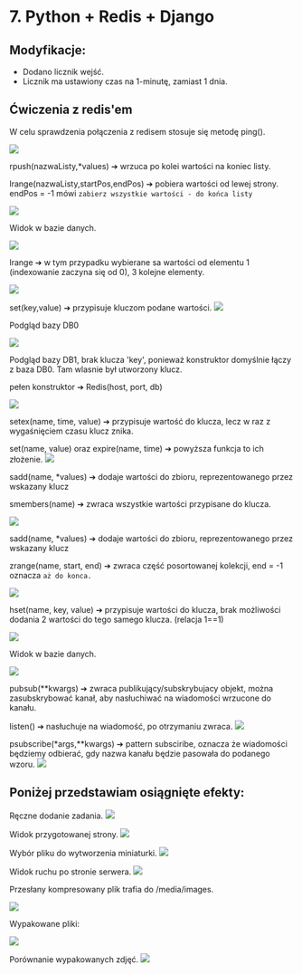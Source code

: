 # 7. Python + Redis + Django


## Modyfikacje:
- Dodano licznik wejść.
- Licznik ma ustawiony czas na 1-minutę, zamiast 1 dnia.


## Ćwiczenia z redis'em

W celu sprawdzenia połączenia z redisem stosuje się metodę ping().

![](md_files/zadania/zad1.png) 

rpush(nazwaListy,*values) ➔ wrzuca po kolei wartości na koniec listy.

lrange(nazwaListy,startPos,endPos) ➔ pobiera wartości od lewej strony. endPos = -1 mówi `zabierz wszystkie wartości - do końca listy`

![](md_files/zadania/zad_2_python.png) 

Widok w bazie danych.

![](md_files/zadania/zad_2_db.png) 

lrange ➔ w tym przypadku wybierane sa wartości od elementu 1 (indexowanie zaczyna się od 0), 3 kolejne elementy.

![](md_files/zadania/zad3.png) 

set(key,value) ➔ przypisuje kluczom podane wartości.
![](md_files/zadania/zad4.png) 

Podgląd bazy DB0

![](md_files/zadania/zad_4_db0.png) 

Podgląd bazy DB1, brak klucza 'key', ponieważ konstruktor domyślnie łączy z baza DB0. Tam wlasnie był utworzony klucz.

pełen konstruktor ➔ Redis(host, port, db)

![](md_files/zadania/zad_4_db1.png) 

setex(name, time, value) ➔ przypisuje wartość do klucza, lecz w raz z wygaśnięciem czasu klucz znika.

set(name, value)  oraz expire(name, time) ➔ powyższa funkcja to ich złożenie.
![](md_files/zadania/zad5.png) 

sadd(name, *values) ➔ dodaje wartości do zbioru, reprezentowanego przez wskazany klucz 

smembers(name) ➔ zwraca wszystkie wartości przypisane do klucza.

![](md_files/zadania/zad6.png) 

sadd(name, *values) ➔ dodaje wartości do zbioru, reprezentowanego przez wskazany klucz

zrange(name, start, end) ➔ zwraca część posortowanej kolekcji, end = -1 oznacza `aż do konca.` 

![](md_files/zadania/zad7.png) 

hset(name, key, value) ➔ przypisuje wartości do klucza, brak możliwości dodania 2 wartości do tego samego klucza. (relacja 1==1)

![](md_files/zadania/zad8.png) 

Widok w bazie danych.

![](md_files/zadania/zad8db.png) 

pubsub(**kwargs) ➔ zwraca publikujący/subskrybujacy objekt, można zasubskrybować kanał, aby nasłuchiwać na wiadomości wrzucone do kanału.

listen() ➔ nasłuchuje na wiadomość, po otrzymaniu zwraca.
![](md_files/zadania/zad9.png) 

psubscribe(*args,**kwargs) ➔ pattern subsciribe, oznacza że wiadomości będziemy odbierać, gdy nazwa kanału będzie pasowała do podanego wzoru.
![](md_files/zadania/zad10.png) 



## Poniżej przedstawiam osiągnięte efekty:


Ręczne dodanie zadania.
![](md_files/task_view.png) 


Widok przygotowanej strony.
![](md_files/page.png) 

Wybór pliku do wytworzenia miniaturki.
![](md_files/wybor_pliku.png) 

Widok ruchu po stronie serwera.
![](md_files/consolelog.png) 

Przesłany kompresowany plik trafia do /media/images.

![](md_files/zip.png) 

Wypakowane pliki: 

![](md_files/wypakowac.png) 

Porównanie wypakowanych zdjęć.
![](md_files/bothimg.png) 